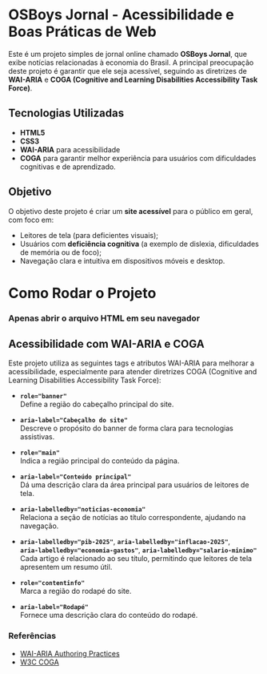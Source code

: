 # OSBoys Jornal - Acessibilidade e Boas Práticas de Web

Este é um projeto simples de jornal online chamado **OSBoys Jornal**, que exibe notícias relacionadas à economia do Brasil. A principal preocupação deste projeto é garantir que ele seja acessível, seguindo as diretrizes de **WAI-ARIA** e **COGA (Cognitive and Learning Disabilities Accessibility Task Force)**.

## Tecnologias Utilizadas

- **HTML5**
- **CSS3**
- **WAI-ARIA** para acessibilidade
- **COGA** para garantir melhor experiência para usuários com dificuldades cognitivas e de aprendizado.

## Objetivo

O objetivo deste projeto é criar um **site acessível** para o público em geral, com foco em:

- Leitores de tela (para deficientes visuais);
- Usuários com **deficiência cognitiva** (a exemplo de dislexia, dificuldades de memória ou de foco);
- Navegação clara e intuitiva em dispositivos móveis e desktop.


# Como Rodar o Projeto

### Apenas abrir o arquivo HTML em seu navegador


## Acessibilidade com WAI-ARIA e COGA

Este projeto utiliza as seguintes tags e atributos WAI-ARIA para melhorar a acessibilidade, especialmente para atender diretrizes COGA (Cognitive and Learning Disabilities Accessibility Task Force):

- **`role="banner"`**  
  Define a região do cabeçalho principal do site.

- **`aria-label="Cabeçalho do site"`**  
  Descreve o propósito do banner de forma clara para tecnologias assistivas.

- **`role="main"`**  
  Indica a região principal do conteúdo da página.

- **`aria-label="Conteúdo principal"`**  
  Dá uma descrição clara da área principal para usuários de leitores de tela.

- **`aria-labelledby="noticias-economia"`**  
  Relaciona a seção de notícias ao título correspondente, ajudando na navegação.

- **`aria-labelledby="pib-2025"`**, **`aria-labelledby="inflacao-2025"`**,  
  **`aria-labelledby="economia-gastos"`**, **`aria-labelledby="salario-minimo"`**  
  Cada artigo é relacionado ao seu título, permitindo que leitores de tela apresentem um resumo útil.

- **`role="contentinfo"`**  
  Marca a região do rodapé do site.

- **`aria-label="Rodapé"`**  
  Fornece uma descrição clara do conteúdo do rodapé.

### Referências
- [WAI-ARIA Authoring Practices](https://www.w3.org/WAI/ARIA/apg/)
- [W3C COGA](https://www.w3.org/WAI/coga/)
